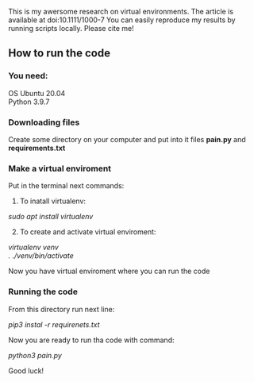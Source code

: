 This is my awersome research on virtual environments. The article is available at doi:10.1111/1000-7 
You can easily reproduce my results by running scripts locally.
Please cite me!

## How to run the code

### You need:
OS Ubuntu 20.04  
Python 3.9.7

### Downloading files

Create some directory on your computer and put into it files **pain.py** and **requirements.txt**

### Make a virtual enviroment

Put in the terminal next commands:
1. To inatall virtualenv:  
  
*sudo apt install virtualenv*
  
2. To create and activate virtual enviroment:  
  
*virtualenv venv*  
*. ./venv/bin/activate*

Now you have virtual enviroment where you can run the code

### Running the code

From this directory run next line:

*pip3 instal -r requirenets.txt*

Now you are ready to run tha code with command:

*python3 pain.py*

Good luck!
